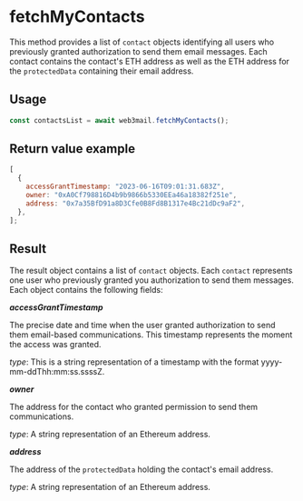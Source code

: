 # fetchMyContacts

This method provides a list of `contact` objects identifying all users who previously granted authorization to send them email messages. Each contact contains the contact's ETH address as well as the ETH address for the `protectedData` containing their email address.

## Usage

```javascript
const contactsList = await web3mail.fetchMyContacts();
```

## Return value example

```javascript
[
  {
    accessGrantTimestamp: "2023-06-16T09:01:31.683Z",
    owner: "0xA0Cf798816D4b9b9866b5330EEa46a18382f251e",
    address: "0x7a35BfD91a8D3Cfe0B8Fd8B1317e4Bc21dDc9aF2",
  },
];
```
## Result

The result object contains a list of `contact` objects. Each `contact` represents one user who previously granted you authorization to send them messages. Each object contains the following fields:

***accessGrantTimestamp***

The precise date and time when the user granted authorization to send them email-based communications. This timestamp represents the moment the access was granted.

*type*: This is a string representation of a timestamp with the format yyyy-mm-ddThh:mm:ss.ssssZ.

***owner***

The address for the contact who granted permission to send them communications.

*type*: A string representation of an Ethereum address.

***address***

The address of the `protectedData` holding the contact's email address.

*type*: A string representation of an Ethereum address.